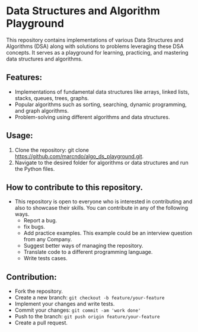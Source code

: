 # Data Structures and Algorithm Playground

This repository contains implementations of various Data Structures and Algorithms (DSA) along with solutions to problems leveraging these DSA concepts. It serves as a playground for learning, practicing, and mastering data structures and algorithms.

## Features:
- Implementations of fundamental data structures like arrays, linked lists, stacks, queues, trees, graphs.
- Popular algorithms such as sorting, searching, dynamic programming, and graph algorithms.
- Problem-solving using different algorithms and data structures.

## Usage:
1. Clone the repository:
   git clone https://github.com/marcndo/algo_ds_playground.git.
2. Navigate to the desired folder for algorithms or data structures and run the Python files.

## How to contribute to this repository.
* This repository is open to everyone who is interested in contributing and also to showcase their skills.
  You can contribute in any of the following ways.
   - Report a bug.
   - fix bugs.
   - Add practice examples. This example could be an interview question from any Company.
   - Suggest better ways of managing the repository.
   - Translate code to a different programming language.
   - Write tests cases.
  
  

## Contribution:
- Fork the repository.
- Create a new branch:
  `git checkout -b feature/your-feature`
- Implement your changes and write tests.
- Commit your changes:
  `git commit -am 'work done'`
- Push to the branch:
  `git push origin feature/your-feature`
- Create a pull request.
